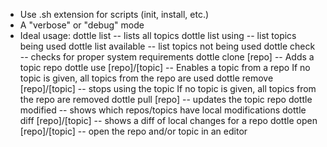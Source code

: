 * Use .sh extension for scripts (init, install, etc.)
* A "verbose" or "debug" mode
* Ideal usage:
    dottle list -- lists all topics
      dottle list using -- list topics being used
      dottle list available -- list topics not being used
    dottle check -- checks for proper system requirements
    dottle clone [repo] -- Adds a topic repo
    dottle use [repo]/[topic] -- Enables a topic from a repo
      If no topic is given, all topics from the repo are used
    dottle remove [repo]/[topic] -- stops using the topic
      If no topic is given, all topics from the repo are removed
    dottle pull [repo] -- updates the topic repo
    dottle modified -- shows which repos/topics have local modifications
    dottle diff [repo]/[topic] -- shows a diff of local changes for a repo
    dottle open [repo]/[topic] -- open the repo and/or topic in an editor

